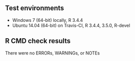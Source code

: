 ## Test environments

* Windows 7 (64-bit) locally, R 3.4.4
* Ubuntu 14.04 (64-bit) on Travis-CI, R 3.4.4, 3.5.0, R-devel

## R CMD check results

There were no ERRORs, WARNINGs, or NOTEs
